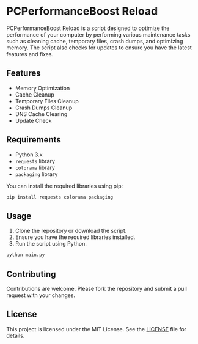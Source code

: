 # PCPerformanceBoost Reload

PCPerformanceBoost Reload is a script designed to optimize the performance of your computer by performing various maintenance tasks such as cleaning cache, temporary files, crash dumps, and optimizing memory. The script also checks for updates to ensure you have the latest features and fixes.

## Features
- Memory Optimization
- Cache Cleanup
- Temporary Files Cleanup
- Crash Dumps Cleanup
- DNS Cache Clearing
- Update Check

## Requirements
- Python 3.x
- `requests` library
- `colorama` library
- `packaging` library

You can install the required libraries using pip:
```bash
pip install requests colorama packaging
```

## Usage
1. Clone the repository or download the script.
2. Ensure you have the required libraries installed.
3. Run the script using Python.

```bash
python main.py
```

## Contributing
Contributions are welcome. Please fork the repository and submit a pull request with your changes.

## License
This project is licensed under the MIT License. See the [LICENSE](LICENSE) file for details.